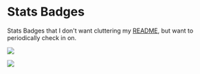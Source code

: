 # Stats Badges

Stats Badges that I don't want cluttering my [README], but want to periodically check in on.

![](https://github-readme-stats.vercel.app/api?username=norwd&show_icons=true&theme=dark&count_private=true&include_all_commits=true)

![](https://streak-stats.demolab.com?user=norwd&theme=dark)

[README]: README.md
